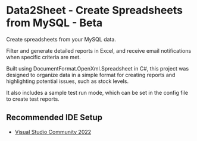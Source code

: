 # Data2Sheet - Create Spreadsheets from MySQL - Beta
Create spreadsheets from your MySQL data.

Filter and generate detailed reports in Excel, and receive email notifications when specific criteria are met. 

Built using DocumentFormat.OpenXml.Spreadsheet in C#, this project was designed to organize data in a simple format for creating reports and highlighting potential issues, such as stock levels. 

It also includes a sample test run mode, which can be set in the config file to create test reports.

## Recommended IDE Setup

- [Visual Studio Community 2022](https://visualstudio.microsoft.com/vs/community/) 

